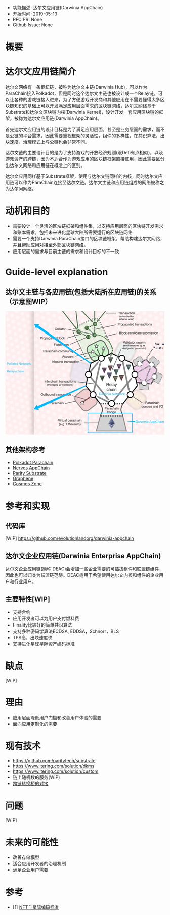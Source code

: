 - 功能描述: 达尔文应用链(Darwinia AppChain)
- 开始时间: 2019-05-13
- RFC PR: None
- Github Issue: None

# 概要
[summary]: #summary

# 达尔文应用链简介
达尔文网络有一条枢纽链，被称为达尔文主链(Darwinia Hub)，可以作为ParaChain接入Polkadot，但是同时这个达尔文主链也被设计成一个Relay链，可以让各种的游戏链接入进来，为了方便游戏开发商和其他应用在不需要懂得太多区块链知识的基础上可以开发满足应用层面需求的区块链网络，达尔文网络基于Substrate和达尔文区块链内核(Darwinia Kernel)，设计开发一套应用区块链的框架，被称为达尔文应用链(Darwinia AppChain)。

首先达尔文应用链的设计目标是为了满足应用层面，甚至是业务层面的需求，而不是公链的平台需求，因此需要重视框架的灵活性，组件的多样性，在共识算法，出块速度，治理模式上与公链也会非常不同。

达尔文链的主要设计目的是为了支持游戏的开放经济规则(跟Defi有点相似)，以及游戏资产的跨链，因为不适合作为游戏应用的区块链框架直接使用，因此需要区分出达尔文网络和应用链在概念上的区别。

达尔文应用同样基于Substrate框架，使用与达尔文链同样的内核，同时达尔文应用链可以作为ParaChain连接至达尔文链。达尔文主链和应用链组成的网络被称之为达尔问网络。

# 动机和目的
[motivation]: #motivation

- 需要设计一个灵活的区块链框架和组件集，以支持应用层面的区块链开发需求和账本需求，包括未来进化星球大陆所需要运行的区块链网络
- 需要一个支持Darwinia ParaChain接口的区块链框架，帮助构建达尔文网路，并且帮助应用对接至外部区块链网络。
- 应用层面的需求与目前主链的需求和设计目标的不一致


# Guide-level explanation
[guide-level-explanation]: #guide-level-explanation

## 达尔文主链与各应用链(包括大陆所在应用链)的关系（示意图WIP）


![达尔文应用链示意图](./images/0006-darwinia-appchain.png)

## 其他架构参考

- [Polkadot Parachain](https://medium.com/polkadot-network/polkadot-the-parachain-3808040a769a)
- [Nervos AppChain](https://www.jianshu.com/p/6f400407e56d)
- [Parity Substrate](https://www.parity.io/substrate/)
- [Graphene](https://github.com/cryptonomex/graphene/wiki)
- [Cosmos Zone](https://ethermint.zone/)



# 参考和实现
[reference-level-explanation]: #reference-level-explanation

## 代码库

[WIP] https://github.com/evolutionlandorg/darwinia-appchain

## 达尔文企业应用链(Darwinia Enterprise AppChain)

达尔文企业应用链(简称 DEAC)会增加一些企业需要的可插拔组件和联盟链组件，因此也可以归类为联盟链范畴。DEAC适用于希望使用达尔文内核和组件的企业用户和行业用户。

## 主要特性[WIP]

- 支持合约
- 应用开发者可以为用户支付燃料费
- Finality比较好的简单共识算法
- 支持多种密码学算法ECDSA, EDDSA，Schnorr，BLS
- TPS高，出块速度快
- 支持进化星球星际资产编码标准


# 缺点
[drawbacks]: #drawbacks

[WIP]

# 理由
[rationale-and-alternatives]: #rationale-and-alternatives

- 应用层面降低用户门槛和改善用户体验的需要
- 面向应用定制化的需要

# 现有技术
[prior-art]: #prior-art

- https://github.com/paritytech/substrate
- https://www.itering.com/solution/dkms
- https://www.itering.com/solution/custom
- 链上随机数的服务(WIP)
- [跨链转换桥的对接](https://github.com/evolutionlandorg/darwinia-bridge)

# 问题
[unresolved-questions]: #unresolved-questions

[WIP]


# 未来的可能性
[future-possibilities]: #future-possibilities

- 改善存储模型
- 适合应用开发者的治理机制
- 满足企业用户需要


# 参考

- [1] [NFT与星际编码标准](https://mp.weixin.qq.com/s/_ynNgx1mmFTxOU322It_9A)
